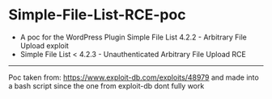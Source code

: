 # Simple-File-List-RCE-poc

* A poc for the WordPress Plugin Simple File List 4.2.2 - Arbitrary File Upload  exploit
* Simple File List < 4.2.3 - Unauthenticated Arbitrary File Upload RCE
---
Poc taken from:
https://www.exploit-db.com/exploits/48979
and made into a bash script since the one from exploit-db dont fully work
